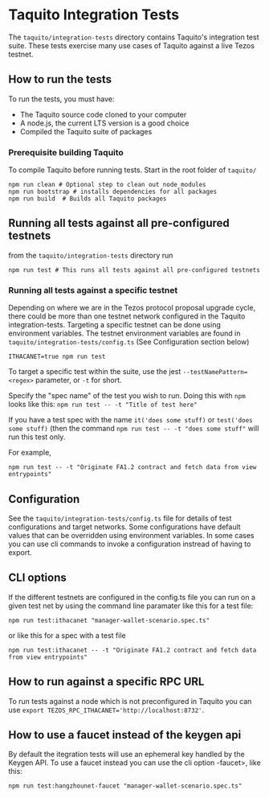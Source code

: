 # Taquito Integration Tests

The `taquito/integration-tests` directory contains Taquito's integration test suite. These tests exercise many use cases of Taquito against a live Tezos testnet.

## How to run the tests
 
To run the tests, you must have:

- The Taquito source code cloned to your computer
- A node.js, the current LTS version is a good choice
- Compiled the Taquito suite of packages

### Prerequisite building Taquito

To compile Taquito before running tests.
Start in the root folder of `taquito/`

```
npm run clean # Optional step to clean out node_modules 
npm run bootstrap # installs dependencies for all packages
npm run build  # Builds all Taquito packages
```

## Running all tests against all pre-configured testnets

from the `taquito/integration-tests` directory run

```
npm run test # This runs all tests against all pre-configured testnets
```

### Running all tests against a specific testnet

Depending on where we are in the Tezos protocol proposal upgrade cycle, there could be more than one testnet network configured in the Taquito integration-tests. Targeting a specific testnet can be done using environment variables. The testnet environment variables are found in `taquito/integration-tests/config.ts` (See Configuration section below)  

```
ITHACANET=true npm run test
```

To target a specific test within the suite, use the jest `--testNamePattern=<regex>` parameter, or `-t` for short.

Specify the "spec name" of the test you wish to run. Doing this with `npm` looks like this:
`npm run test -- -t "Title of test here"`

If you have a test spec with the name `it('does some stuff)` or `test('does some stuff)` (then the command `npm run test -- -t "does some stuff"` will run this test only.

For example,
```
npm run test -- -t "Originate FA1.2 contract and fetch data from view entrypoints" 
```

## Configuration

See the `taquito/integration-tests/config.ts` file for details of test configurations and target networks. Some configurations have default values that can be overridden using environment variables. In some cases you can use cli commands to invoke a configuration instread of having to export. 

## CLI options

If the different testnets are configured in the config.ts file you can run on a given test net by using the command line paramater like this for a test file:

```
npm run test:ithacanet "manager-wallet-scenario.spec.ts"
```

or like this for a spec with a test file

```
npm run test:ithacanet -- -t "Originate FA1.2 contract and fetch data from view entrypoints" 
```

## How to run against a specific RPC URL

To run tests against a node which is not preconfigured in Taquito you can use 
`export TEZOS_RPC_ITHACANET='http://localhost:8732'`. 

## How to use a faucet instead of the keygen api

By default the itegration tests will use an ephemeral key handled by the Keygen API. To use a faucet instead you can use the cli option <testnet>-faucet>, like this:

```
npm run test:hangzhounet-faucet "manager-wallet-scenario.spec.ts"
```